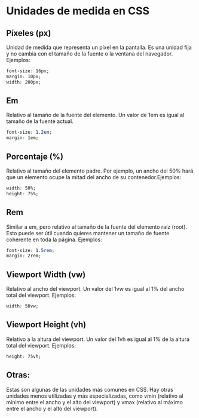 # Unidades de medida en CSS

## Píxeles (px)

Unidad de medida que representa un píxel en la pantalla. Es una unidad fija y no cambia con el tamaño de la fuente o la ventana del navegador. Ejemplos:

```CSS
font-size: 16px;
margin: 10px;
width: 200px;
```

## Em

Relativo al tamaño de la fuente del elemento. Un valor de 1em es igual al tamaño de la fuente actual.

```CSS
font-size: 1.2em;
margin: 1em;
```

## Porcentaje (%)

Relativo al tamaño del elemento padre. Por ejemplo, un ancho del 50% hará que un elemento ocupe la mitad del ancho de su contenedor.Ejemplos:

```CSS
width: 50%;
height: 75%;
```

## Rem

Similar a em, pero relativo al tamaño de la fuente del elemento raíz (root). Esto puede ser útil cuando quieres mantener un tamaño de fuente coherente en toda la página. Ejemplos:

```CSS
font-size: 1.5rem;
margin: 2rem;
```

## Viewport Width (vw)

Relativo al ancho del viewport. Un valor del 1vw es igual al 1% del ancho total del viewport. Ejemplos:

```CSS
width: 50vw;
```

## Viewport Height (vh)

Relativo a la altura del viewport. Un valor del 1vh es igual al 1% de la altura total del viewport. Ejemplos:

```CSS
height: 75vh;
```

## Otras:

Estas son algunas de las unidades más comunes en CSS. Hay otras unidades menos utilizadas y más especializadas, como vmin (relativo al mínimo entre el ancho y el alto del viewport) y vmax (relativo al máximo entre el ancho y el alto del viewport).